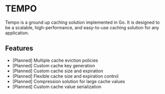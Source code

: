 # TEMPO

Tempo is a ground up caching solution implemented in Go. It is designed to be a scalable, high-performance, and easy-to-use caching solution for any application.

## Features

- [Planned] Multiple cache eviction policies
- [Planned] Custom cache key generation
- [Planned] Custom cache size and expiration
- [Planned] Flexible cache size and expiration control
- [Planned] Compression solution for large cache values
- [Planned] Custom cache value serialization
